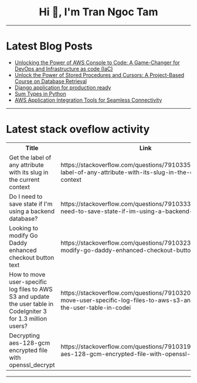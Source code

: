 <h1 align="center">Hi 👋, I'm Tran Ngoc Tam</h1>

---

# Latest Blog Posts 
<!-- BLOG-POST-LIST:START -->
- [Unlocking the Power of AWS Console to Code: A Game-Changer for DevOps and Infrastructure as code &lpar;IaC&rpar;](https://dev.to/aws-builders/unlocking-the-power-of-aws-console-to-code-a-game-changer-for-devops-and-infrastructure-as-code-iac-411l)
- [Unlock the Power of Stored Procedures and Cursors: A Project-Based Course on Database Retrieval](https://dev.to/labex/unlock-the-power-of-stored-procedures-and-cursors-a-project-based-course-on-database-retrieval-2coi)
- [Django application for production ready](https://dev.to/mrcaption49/django-application-for-production-ready-4doo)
- [Sum Types in Python](https://dev.to/wjlewis/sum-types-in-python-cdm)
- [AWS Application Integration Tools for Seamless Connectivity](https://dev.to/harman_diaz/aws-application-integration-tools-for-seamless-connectivity-17cj)
<!-- BLOG-POST-LIST:END -->

---

# Latest stack oveflow activity
<table>
  <tr><th>Title</th><th>Link</th></tr>
  <!-- STACKOVERFLOW:START --><tr><td>Get the label of any attribute with its slug in the current context</td><td>https://stackoverflow.com/questions/79103351/get-the-label-of-any-attribute-with-its-slug-in-the-current-context</td></tr><tr><td>Do I need to save state if I&#39;m using a backend database?</td><td>https://stackoverflow.com/questions/79103338/do-i-need-to-save-state-if-im-using-a-backend-database</td></tr><tr><td>Looking to modify Go Daddy enhanced checkout button text</td><td>https://stackoverflow.com/questions/79103238/looking-to-modify-go-daddy-enhanced-checkout-button-text</td></tr><tr><td>How to move user-specific log files to AWS S3 and update the user table in CodeIgniter 3 for 1.3 million users?</td><td>https://stackoverflow.com/questions/79103201/how-to-move-user-specific-log-files-to-aws-s3-and-update-the-user-table-in-codei</td></tr><tr><td>Decrypting aes-128-gcm encrypted file with openssl_decrypt</td><td>https://stackoverflow.com/questions/79103190/decrypting-aes-128-gcm-encrypted-file-with-openssl-decrypt</td></tr><!-- STACKOVERFLOW:END -->
</table>

---



